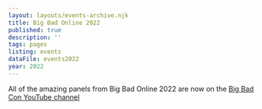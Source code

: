 ```yaml
---
layout: layouts/events-archive.njk
title: Big Bad Online 2022
published: true
description: ''
tags: pages
listing: events
dataFile: events2022
year: 2022
---
```


All of the amazing panels from Big Bad Online 2022 are now on the [Big Bad Con YouTube channel](https://www.youtube.com/channel/UCZTZeTM1WamDePxRpEMCftw)